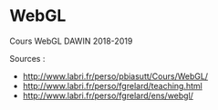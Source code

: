 # WebGL
Cours WebGL DAWIN 2018-2019

Sources :
- http://www.labri.fr/perso/pbiasutt/Cours/WebGL/
- http://www.labri.fr/perso/fgrelard/teaching.html
- http://www.labri.fr/perso/fgrelard/ens/webgl/
